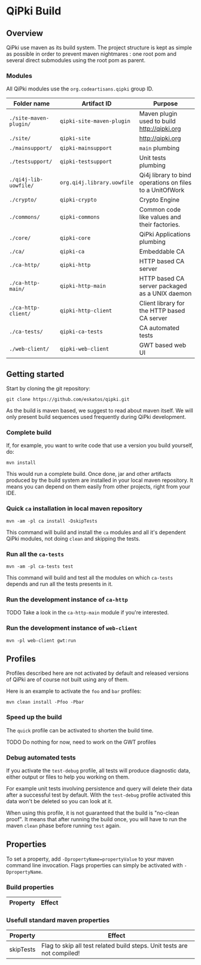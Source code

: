 # QiPki Build


## Overview

QiPki use maven as its build system. The project structure is kept as simple as possible in order to prevent maven nightmares : one root pom and several direct submodules using the root pom as parent.

### Modules

All QiPki modules use the `org.codeartisans.qipki` group ID.

 Folder name            | Artifact ID                | Purpose
------------------------|----------------------------|-------------
 `./site-maven-plugin/` | `qipki-site-maven-plugin`  | Maven plugin used to build http://qipki.org
 `./site/`              | `qipki-site`               | http://qipki.org
 `./mainsupport/`       | `qipki-mainsupport`        | `main` plumbing
 `./testsupport/`       | `qipki-testsupport`        | Unit tests plumbing
 `./qi4j-lib-uowfile/`  | `org.qi4j.library.uowfile` | Qi4j library to bind operations on files to a UnitOfWork
 `./crypto/`            | `qipki-crypto`             | Crypto Engine
 `./commons/`           | `qipki-commons`            | Common code like values and their factories.
 `./core/`              | `qipki-core`               | QiPki Applications plumbing
 `./ca/`                | `qipki-ca`                 | Embeddable CA
 `./ca-http/`           | `qipki-http`               | HTTP based CA server
 `./ca-http-main/`      | `qipki-http-main`          | HTTP based CA server packaged as a UNIX daemon
 `./ca-http-client/`    | `qipki-http-client`        | Client library for the HTTP based CA server
 `./ca-tests/`          | `qipki-ca-tests`           | CA automated tests
 `./web-client/`        | `qipki-web-client`         | GWT based web UI


## Getting started

Start by cloning the git repository:

    git clone https://github.com/eskatos/qipki.git

As the build is maven based, we suggest to read about maven itself. We will only present build sequences used frequently during QiPki development. 

### Complete build

If, for example, you want to write code that use a version you build yourself, do:

    mvn install

This would run a complete build. Once done, jar and other artifacts produced by the build system are installed in your local maven repository. It means you can depend on them easily from other projects, right from your IDE.

### Quick `ca` installation in local maven repository

    mvn -am -pl ca install -DskipTests

This command will build and install the `ca` modules and all it's dependent QiPki modules, not doing `clean` and skipping the tests.


### Run all the `ca-tests`

    mvn -am -pl ca-tests test

This command will build and test all the modules on which `ca-tests` depends and run all the tests presents in it.

### Run the development instance of `ca-http`

TODO Take a look in the `ca-http-main` module if you're interested.

### Run the development instance of `web-client`

    mvn -pl web-client gwt:run

## Profiles

Profiles described here are not activated by default and released versions of QiPki are of course not built using any of them.

Here is an example to activate the `foo` and `bar` profiles:

    mvn clean install -Pfoo -Pbar

### Speed up the build

The `quick` profile can be activated to shorten the build time.

TODO Do nothing for now, need to work on the GWT profiles

### Debug automated tests

If you activate the `test-debug` profile, all tests will produce diagnostic data, either output or files to help you working on them.

For example unit tests involving persistence and query will delete their data after a successful test by default. With the `test-debug` profile activated this data won't be deleted so you can look at it.

When using this profile, it is not guaranteed that the build is "no-clean proof". It means that after running the build once, you will have to run the maven `clean` phase before running `test` again.

## Properties

To set a property, add `-DpropertyName=propertyValue` to your maven command line invocation. Flags properties can simply be activated with `-DpropertyName`.

### Build properties

Property | Effect
---------|-------


### Usefull standard maven properties

Property | Effect
---------|-------
skipTests | Flag to skip all test related build steps. Unit tests are not compiled!



